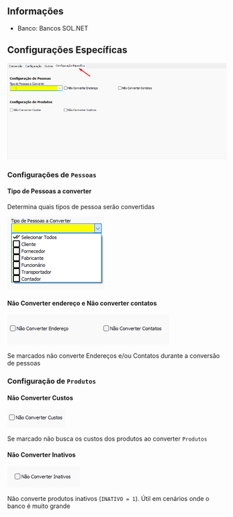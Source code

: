 ## Informações
- Banco: Bancos SOL.NET
## Configurações Específicas

![TrocaCNPJAbaConfigEspecifica.png](./Imagens/TrocaCNPJAbaConfigEspecifica.png)

### Configurações de `Pessoas`

#### Tipo de Pessoas a converter
Determina quais tipos de pessoa serão convertidas

  ![TrocaCNPJTipoPessoaConverter.png](./Imagens/TrocaCNPJTipoPessoaConverter.png)

#### Não Converter endereço e Não converter contatos

![TrocaCNPJPessoasNConverter.png](./Imagens/TrocaCNPJPessoasNConverter.png)

Se marcados não converte Endereços e/ou Contatos durante a conversão de pessoas

### Configuração de `Produtos`
#### Não Converter Custos

![TrocaCNPJProdutosCustos.png](./Imagens/TrocaCNPJProdutosCustos.png)

Se marcado não busca os custos dos produtos ao converter `Produtos`
#### Não Converter Inativos

![TrocaCNPJProdutosInativos.png](./Imagens/TrocaCNPJProdutosInativos.png)

Não converte produtos inativos (`INATIVO = 1`). Útil em cenários onde o banco é muito grande
